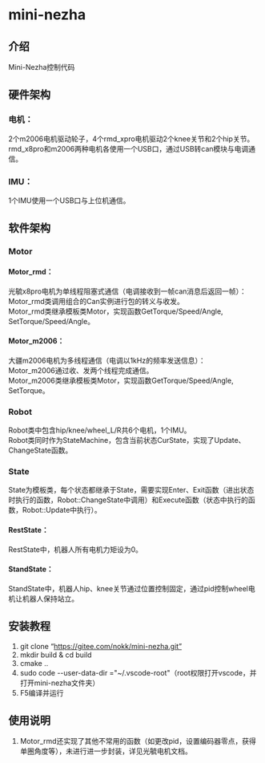 # mini-nezha

## 介绍
Mini-Nezha控制代码

## 硬件架构
### 电机：
2个m2006电机驱动轮子，4个rmd_xpro电机驱动2个knee关节和2个hip关节。
rmd_x8pro和m2006两种电机各使用一个USB口，通过USB转can模块与电调通信。
### IMU：
1个IMU使用一个USB口与上位机通信。

## 软件架构
### Motor
#### Motor_rmd：
光毓x8pro电机为单线程阻塞式通信（电调接收到一帧can消息后返回一帧）：  
Motor_rmd类调用组合的Can实例进行包的转义与收发。  
Motor_rmd类继承模板类Motor，实现函数GetTorque/Speed/Angle, SetTorque/Speed/Angle。
#### Motor_m2006：
大疆m2006电机为多线程通信（电调以1kHz的频率发送信息）：  
Motor_m2006通过收、发两个线程完成通信。  
Motor_m2006类继承模板类Motor，实现函数GetTorque/Speed/Angle, SetTorque。
### Robot
Robot类中包含hip/knee/wheel_L/R共6个电机，1个IMU。  
Robot类同时作为StateMachine，包含当前状态CurState，实现了Update、ChangeState函数。
### State
State为模板类，每个状态都继承于State，需要实现Enter、Exit函数（进出状态时执行的函数，Robot::ChangeState中调用）和Execute函数（状态中执行的函数，Robot::Update中执行）。
#### RestState：
RestState中，机器人所有电机力矩设为0。
#### StandState：
StandState中，机器人hip、knee关节通过位置控制固定，通过pid控制wheel电机让机器人保持站立。

## 安装教程
1.  git clone “https://gitee.com/nokk/mini-nezha.git”
2.  mkdir build & cd build
3.  cmake ..
4.  sudo code --user-data-dir ="~/.vscode-root"（root权限打开vscode，并打开mini-nezha文件夹）
5.  F5编译并运行

## 使用说明
1.  Motor_rmd还实现了其他不常用的函数（如更改pid，设置编码器零点，获得单圈角度等），未进行进一步封装，详见光毓电机文档。
